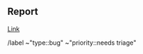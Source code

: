 <!-- Use header as title, unless it is something generic like "redwarn not working", in which case provide a title -->
## Report
<!-- Paste message here, including sig + timestamp -->

[Link](<!-- paste link here with section, install [[User:Enterprisey/copy-section-link]] if you don't know how to copy the link -->)

<!-- remember to reply to the user and tag with the issue template -->
/label ~"type::bug" ~"priority::needs triage"
